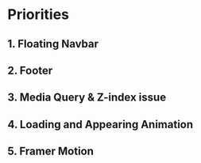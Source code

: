 # Priorities
## 1. Floating Navbar
## 2. Footer
## 3. Media Query & Z-index issue
## 4. Loading and Appearing Animation
## 5. Framer Motion